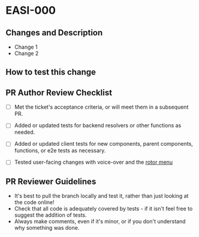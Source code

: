 # EASI-000

## Changes and Description

- Change 1
- Change 2

<!-- Put a description here! -->

## How to test this change

<!--
    Add any steps or code to run in this section to help others run your code:

    ```sh
    echo "Code goes here"
    ```
--->

## PR Author Review Checklist

- [ ] Met the ticket's acceptance criteria, or will meet them in a subsequent PR.
- [ ] Added or updated tests for backend resolvers or other functions as needed.
- [ ] Added or updated client tests for new components, parent components, functions, or e2e tests as necessary.
- [ ] Tested user-facing changes with voice-over and the [rotor menu](https://support.apple.com/guide/voiceover/with-the-voiceover-rotor-mchlp2719/mac)


## PR Reviewer Guidelines
- It's best to pull the branch locally and test it, rather than just looking at the code online!
- Check that all code is adequately covered by tests - if it isn't feel free to suggest the addition of tests.
- Always make comments, even if it's minor, or if you don't understand why something was done.
